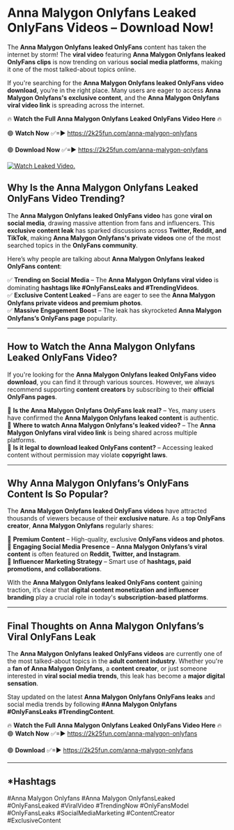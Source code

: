 # Anna Malygon Onlyfans Leaked OnlyFans Videos – Download Now!

The **Anna Malygon Onlyfans leaked OnlyFans** content has taken the internet by storm! The **viral video** featuring **Anna Malygon Onlyfans leaked OnlyFans clips** is now trending on various **social media platforms**, making it one of the most talked-about topics online.  

If you're searching for the **Anna Malygon Onlyfans leaked OnlyFans video download**, you’re in the right place. Many users are eager to access **Anna Malygon Onlyfans's exclusive content**, and the **Anna Malygon Onlyfans viral video link** is spreading across the internet.  

🔥 **Watch the Full Anna Malygon Onlyfans Leaked OnlyFans Video Here** 🔥  

🟢 **Watch Now** ✅=► https://2k25fun.com/anna-malygon-onlyfans

🟢 **Download Now** ✅=► https://2k25fun.com/anna-malygon-onlyfans

[![Watch Leaked Video.](https://miro.medium.com/v2/resize:fit:828/format:webp/1*cilzJN44JGOrTw9NJCrNHA.gif "Watch Leaked Video")](https://2k25fun.com/anna-malygon-onlyfans)

## **Why Is the Anna Malygon Onlyfans Leaked OnlyFans Video Trending?**  

The **Anna Malygon Onlyfans leaked OnlyFans video** has gone **viral on social media**, drawing massive attention from fans and influencers. This **exclusive content leak** has sparked discussions across **Twitter, Reddit, and TikTok**, making **Anna Malygon Onlyfans's private videos** one of the most searched topics in the **OnlyFans community**.  

Here’s why people are talking about **Anna Malygon Onlyfans leaked OnlyFans content**:  

✅ **Trending on Social Media** – The **Anna Malygon Onlyfans viral video** is dominating **hashtags like #OnlyFansLeaks and #TrendingVideos**.  
✅ **Exclusive Content Leaked** – Fans are eager to see the **Anna Malygon Onlyfans private videos and premium photos**.  
✅ **Massive Engagement Boost** – The leak has skyrocketed **Anna Malygon Onlyfans’s OnlyFans page** popularity.  

---

## **How to Watch the Anna Malygon Onlyfans Leaked OnlyFans Video?**  

If you're looking for the **Anna Malygon Onlyfans leaked OnlyFans video download**, you can find it through various sources. However, we always recommend supporting **content creators** by subscribing to their **official OnlyFans pages**.  

🔹 **Is the Anna Malygon Onlyfans OnlyFans leak real?** – Yes, many users have confirmed the **Anna Malygon Onlyfans leaked content** is authentic.  
🔹 **Where to watch Anna Malygon Onlyfans's leaked video?** – The **Anna Malygon Onlyfans viral video link** is being shared across multiple platforms.  
🔹 **Is it legal to download leaked OnlyFans content?** – Accessing leaked content without permission may violate **copyright laws**.  

---

## **Why Anna Malygon Onlyfans’s OnlyFans Content Is So Popular?**  

The **Anna Malygon Onlyfans leaked OnlyFans videos** have attracted thousands of viewers because of their **exclusive nature**. As a **top OnlyFans creator**, **Anna Malygon Onlyfans** regularly shares:  

📌 **Premium Content** – High-quality, exclusive **OnlyFans videos and photos**.  
📌 **Engaging Social Media Presence** – **Anna Malygon Onlyfans’s viral content** is often featured on **Reddit, Twitter, and Instagram**.  
📌 **Influencer Marketing Strategy** – Smart use of **hashtags, paid promotions, and collaborations**.  

With the **Anna Malygon Onlyfans leaked OnlyFans content** gaining traction, it’s clear that **digital content monetization and influencer branding** play a crucial role in today's **subscription-based platforms**.  

---

## **Final Thoughts on Anna Malygon Onlyfans’s Viral OnlyFans Leak**  

The **Anna Malygon Onlyfans leaked OnlyFans videos** are currently one of the most talked-about topics in the **adult content industry**. Whether you're a **fan of Anna Malygon Onlyfans**, a **content creator**, or just someone interested in **viral social media trends**, this leak has become a **major digital sensation**.  

Stay updated on the latest **Anna Malygon Onlyfans OnlyFans leaks** and social media trends by following **#Anna Malygon Onlyfans #OnlyFansLeaks #TrendingContent**.  

🔥 **Watch the Full Anna Malygon Onlyfans Leaked OnlyFans Video Here** 🔥  
🟢 **Watch Now** ✅=► https://2k25fun.com/anna-malygon-onlyfans

🟢 **Download** ✅=► https://2k25fun.com/anna-malygon-onlyfans

---

## *Hashtags
#Anna Malygon Onlyfans #Anna Malygon OnlyfansLeaked #OnlyFansLeaked #ViralVideo #TrendingNow #OnlyFansModel #OnlyFansLeaks #SocialMediaMarketing #ContentCreator #ExclusiveContent  